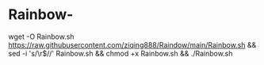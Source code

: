 # Rainbow-

wget -O Rainbow.sh https://raw.githubusercontent.com/ziqing888/Raindow/main/Rainbow.sh && sed -i 's/\r$//' Rainbow.sh && chmod +x Rainbow.sh && ./Rainbow.sh
